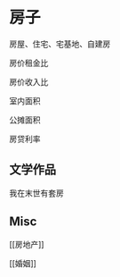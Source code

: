 # 房子

房屋、住宅、宅基地、自建房


房价租金比


房价收入比

室内面积

公摊面积

房贷利率


## 文学作品

我在末世有套房



## Misc

[[房地产]]

[[婚姻]]



